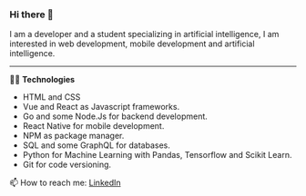 ### Hi there 👋

I am a developer and a student specializing in artificial intelligence, I am interested in web development, mobile development and artificial intelligence.

---

🧑‍💻 **Technologies**
- HTML and CSS
- Vue and React as Javascript frameworks.
- Go and some Node.Js for backend development.
- React Native for mobile development.
- NPM as package manager.
- SQL and some GraphQL for databases.
- Python for Machine Learning with Pandas, Tensorflow and Scikit Learn.
- Git for code versioning.

📫 How to reach me: [LinkedIn](https://linkedin.com/in/juancamiloed)
